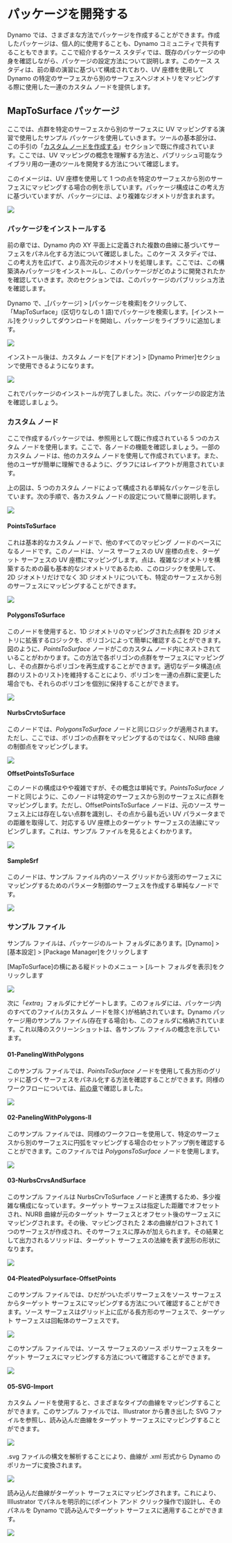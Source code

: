 # パッケージを開発する

Dynamo では、さまざまな方法でパッケージを作成することができます。作成したパッケージは、個人的に使用することも、Dynamo コミュニティで共有することもできます。ここで紹介するケース スタディでは、既存のパッケージの中身を確認しながら、パッケージの設定方法について説明します。このケース スタディは、前の章の演習に基づいて構成されており、UV 座標を使用して Dynamo の特定のサーフェスから別のサーフェスへジオメトリをマッピングする際に使用した一連のカスタム ノードを提供します。

## MapToSurface パッケージ

ここでは、点群を特定のサーフェスから別のサーフェスに UV マッピングする演習で使用したサンプル パッケージを使用していきます。ツールの基本部分は、この手引の「[カスタム ノードを作成する](../10\_custom-nodes/10-2\_creating.md)」セクションで既に作成されています。ここでは、UV マッピングの概念を理解する方法と、パブリッシュ可能なライブラリ用の一連のツールを開発する方法について確認します。

このイメージは、UV 座標を使用して 1 つの点を特定のサーフェスから別のサーフェスにマッピングする場合の例を示しています。パッケージ構成はこの考え方に基づいていますが、パッケージには、より複雑なジオメトリが含まれます。

![](../images/6-2/3/uvMap.jpg)

### パッケージをインストールする

前の章では、Dynamo 内の XY 平面上に定義された複数の曲線に基づいてサーフェスをパネル化する方法について確認しました。このケース スタディでは、この考え方を広げて、より高次元のジオメトリを処理します。ここでは、この構築済みパッケージをインストールし、このパッケージがどのように開発されたかを確認していきます。次のセクションでは、このパッケージのパブリッシュ方法を確認します。

Dynamo で、_[パッケージ] > [パッケージを検索]をクリックして、「MapToSurface」(区切りなしの 1 語)でパッケージを検索します。[インストール]をクリックしてダウンロードを開始し、パッケージをライブラリに追加します。

![](../images/6-2/3/developpackage-installpackage01.jpg)

インストール後は、カスタム ノードを[アドオン] > [Dynamo Primer]セクションで使用できるようになります。

![](../images/6-2/3/developpackage-installpackage02(1)(1).jpg)

これでパッケージのインストールが完了しました。次に、パッケージの設定方法を確認しましょう。

### カスタム ノード

ここで作成するパッケージでは、参照用として既に作成されている 5 つのカスタム ノードを使用します。ここで、各ノードの機能を確認しましょう。一部のカスタム ノードは、他のカスタム ノードを使用して作成されています。また、他のユーザが簡単に理解できるように、グラフにはレイアウトが用意されています。

上の図は、5 つのカスタム ノードによって構成される単純なパッケージを示しています。次の手順で、各カスタム ノードの設定について簡単に説明します。

![](../images/6-2/3/developpackage-customnodes01(1)(1).jpg)

#### **PointsToSurface**

これは基本的なカスタム ノードで、他のすべてのマッピング ノードのベースになるノードです。このノードは、ソース サーフェスの UV 座標の点を、ターゲット サーフェスの UV 座標にマッピングします。点は、複雑なジオメトリを構築するための最も基本的なジオメトリであるため、このロジックを使用して、2D ジオメトリだけでなく 3D ジオメトリについても、特定のサーフェスから別のサーフェスにマッピングすることができます。

![](../images/6-2/3/developpackage-pointToSurface.jpg)

#### **PolygonsToSurface**

このノードを使用すると、1D ジオメトリのマッピングされた点群を 2D ジオメトリに拡張するロジックを、ポリゴンによって簡単に確認することができます。図のように、_PointsToSurface_ ノードがこのカスタム ノード内にネストされていることがわかります。この方法で各ポリゴンの点群をサーフェスにマッピングし、その点群からポリゴンを再生成することができます。適切なデータ構造(点群のリストのリスト)を維持することにより、ポリゴンを一連の点群に変更した場合でも、それらのポリゴンを個別に保持することができます。

![](../images/6-2/3/developpackage-polygonsToSurface.jpg)

#### **NurbsCrvtoSurface**

このノードでは、_PolygonsToSurface_ ノードと同じロジックが適用されます。ただし、ここでは、ポリゴンの点群をマッピングするのではなく、NURB 曲線の制御点をマッピングします。

![](../images/6-2/3/developpackage-nurbsCrvtoSurface.jpg)

**OffsetPointsToSurface**

このノードの構成はやや複雑ですが、その概念は単純です。_PointsToSurface_ ノードと同じように、このノードは特定のサーフェスから別のサーフェスに点群をマッピングします。ただし、OffsetPointsToSurface ノードは、元のソース サーフェス上には存在しない点群を識別し、その点から最も近い UV パラメータまでの距離を取得して、対応する UV 座標上のターゲット サーフェスの法線にマッピングします。これは、サンプル ファイルを見るとよくわかります。

![](../images/6-2/3/developpackage-OffsetPointsToSurface.jpg)

#### **SampleSrf**

このノードは、サンプル ファイル内のソース グリッドから波形のサーフェスにマッピングするためのパラメータ制御のサーフェスを作成する単純なノードです。

![](../images/6-2/3/developpackage-sampleSrf.jpg)

### サンプル ファイル

サンプル ファイルは、パッケージのルート フォルダにあります。[Dynamo] > [基本設定] > [Package Manager]をクリックします

[MapToSurface]の横にある縦ドットのメニュー > [ルート フォルダを表示]をクリックします

![](../images/6-2/3/developpackage-examplefiles01.jpg)

次に「_extra_」フォルダにナビゲートします。このフォルダには、パッケージ内のすべてのファイル(カスタム ノードを除く)が格納されています。Dynamo パッケージ用のサンプル ファイル(存在する場合)も、このフォルダに格納されています。これ以降のスクリーンショットは、各サンプル ファイルの概念を示しています。

#### **01-PanelingWithPolygons**

このサンプル ファイルでは、_PointsToSurface_ ノードを使用して長方形のグリッドに基づくサーフェスをパネル化する方法を確認することができます。同様のワークフローについては、[前の章](../10\_custom-nodes/10-2\_creating.md)で確認しました。

![](../images/6-2/3/developpackage-samplefile01.jpg)

#### **02-PanelingWithPolygons-II**

このサンプル ファイルでは、同様のワークフローを使用して、特定のサーフェスから別のサーフェスに円弧をマッピングする場合のセットアップ例を確認することができます。このファイルでは _PolygonsToSurface_ ノードを使用します。

![](../images/6-2/3/developpackage-samplefile02.jpg)

#### **03-NurbsCrvsAndSurface**

このサンプル ファイルは NurbsCrvToSurface ノードと連携するため、多少複雑な構成になっています。ターゲット サーフェスは指定した距離でオフセットされ、NURB 曲線が元のターゲット サーフェスとオフセット後のサーフェスにマッピングされます。その後、マッピングされた 2 本の曲線がロフトされて 1 つのサーフェスが作成され、そのサーフェスに厚みが加えられます。その結果として出力されるソリッドは、ターゲット サーフェスの法線を表す波形の形状になります。

![](../images/6-2/3/developpackage-samplefile03.jpg)

#### **04-PleatedPolysurface-OffsetPoints**

このサンプル ファイルでは、ひだがついたポリサーフェスをソース サーフェスからターゲット サーフェスにマッピングする方法について確認することができます。ソース サーフェスはグリッド上に広がる長方形のサーフェスで、ターゲット サーフェスは回転体のサーフェスです。

![](../images/6-2/3/developpackage-samplefile04a.jpg)

このサンプル ファイルでは、ソース サーフェスのソース ポリサーフェスをターゲット サーフェスにマッピングする方法について確認することができます。

![](../images/6-2/3/developpackage-samplefile04b.jpg)

#### **05-SVG-Import**

カスタム ノードを使用すると、さまざまなタイプの曲線をマッピングすることができます。このサンプル ファイルでは、Illustrator から書き出した SVG ファイルを参照し、読み込んだ曲線をターゲット サーフェスにマッピングすることができます。

![](../images/6-2/3/developpackage-samplefile05a.jpg)

.svg ファイルの構文を解析することにより、曲線が .xml 形式から Dynamo のポリカーブに変換されます。

![](../images/6-2/3/developpackage-samplefile05b.jpg)

読み込んだ曲線がターゲット サーフェスにマッピングされます。これにより、Illlustrator でパネルを明示的に(ポイント アンド クリック操作で)設計し、そのパネルを Dynamo で読み込んでターゲット サーフェスに適用することができます。

![](../images/6-2/3/developpackage-samplefile05c.jpg)
